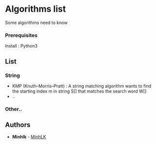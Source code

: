# Algorithms list

Some algorithms need to know


### Prerequisites

Install : Python3


## List

### String
* KMP (Knuth–Morris–Pratt) : A string matching algorithm wants to find the starting index m in string S[] that matches the search word W[]
* ..
### Other..

## Authors

* **Minhlk** - [MinhLK](https://github.com/minhlk/)
